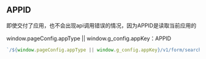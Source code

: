 ## APPID

即使交付了应用，也不会出现api调用错误的情况，因为APPID是读取当前应用的

window.pageConfig.appType ||    window.g_config.appKey：APPID

```js
`/${window.pageConfig.appType || window.g_config.appKey}/v1/form/searchFormDatas.json`
```